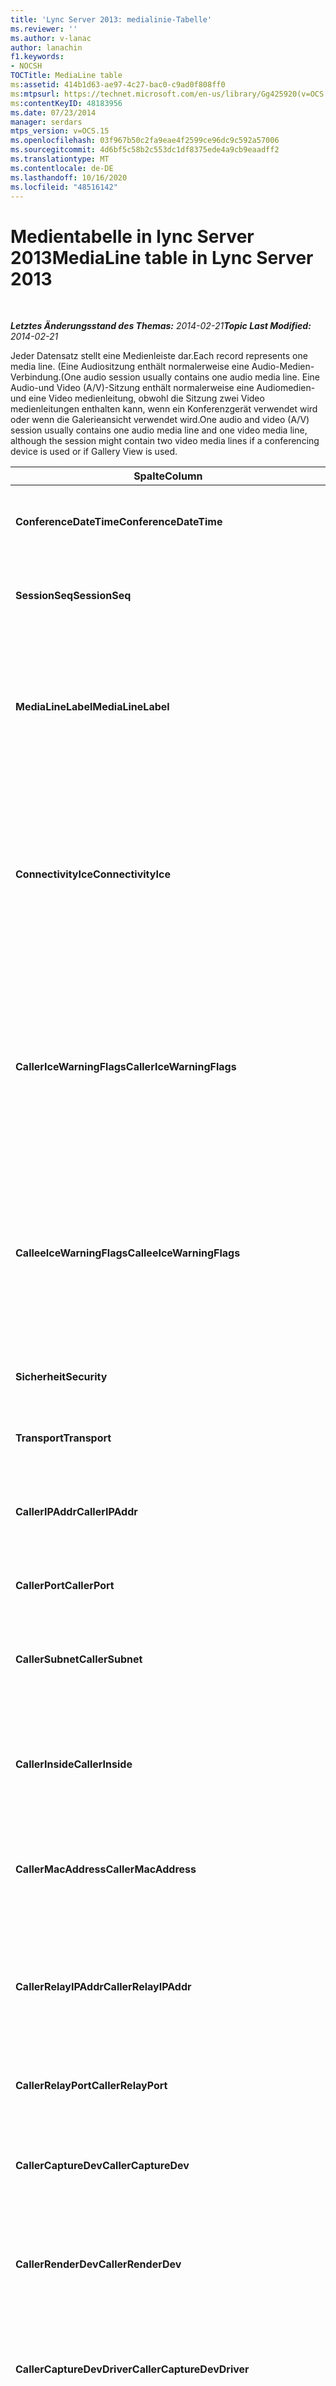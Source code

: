 ```yaml
---
title: 'Lync Server 2013: medialinie-Tabelle'
ms.reviewer: ''
ms.author: v-lanac
author: lanachin
f1.keywords:
- NOCSH
TOCTitle: MediaLine table
ms:assetid: 414b1d63-ae97-4c27-bac0-c9ad0f808ff0
ms:mtpsurl: https://technet.microsoft.com/en-us/library/Gg425920(v=OCS.15)
ms:contentKeyID: 48183956
ms.date: 07/23/2014
manager: serdars
mtps_version: v=OCS.15
ms.openlocfilehash: 03f967b50c2fa9eae4f2599ce96dc9c592a57006
ms.sourcegitcommit: 4d6bf5c58b2c553dc1df8375ede4a9cb9eaadff2
ms.translationtype: MT
ms.contentlocale: de-DE
ms.lasthandoff: 10/16/2020
ms.locfileid: "48516142"
---
```

# <a name="medialine-table-in-lync-server-2013"></a><span data-ttu-id="3099b-102">Medientabelle in lync Server 2013</span><span class="sxs-lookup"><span data-stu-id="3099b-102">MediaLine table in Lync Server 2013</span></span>

<div data-xmlns="http://www.w3.org/1999/xhtml">

<div class="topic" data-xmlns="http://www.w3.org/1999/xhtml" data-msxsl="urn:schemas-microsoft-com:xslt" data-cs="https://msdn.microsoft.com/">

<div data-asp="https://msdn2.microsoft.com/asp">



</div>

<div id="mainSection">

<div id="mainBody">

<span> </span>

<span data-ttu-id="3099b-103">_**Letztes Änderungsstand des Themas:** 2014-02-21_</span><span class="sxs-lookup"><span data-stu-id="3099b-103">_**Topic Last Modified:** 2014-02-21_</span></span>

<span data-ttu-id="3099b-104">Jeder Datensatz stellt eine Medienleiste dar.</span><span class="sxs-lookup"><span data-stu-id="3099b-104">Each record represents one media line.</span></span> <span data-ttu-id="3099b-105">(Eine Audiositzung enthält normalerweise eine Audio-Medien-Verbindung.</span><span class="sxs-lookup"><span data-stu-id="3099b-105">(One audio session usually contains one audio media line.</span></span> <span data-ttu-id="3099b-106">Eine Audio-und Video (A/V)-Sitzung enthält normalerweise eine Audiomedien-und eine Video medienleitung, obwohl die Sitzung zwei Video medienleitungen enthalten kann, wenn ein Konferenzgerät verwendet wird oder wenn die Galerieansicht verwendet wird.</span><span class="sxs-lookup"><span data-stu-id="3099b-106">One audio and video (A/V) session usually contains one audio media line and one video media line, although the session might contain two video media lines if a conferencing device is used or if Gallery View is used.</span></span>


<table>
<colgroup>
<col style="width: 25%" />
<col style="width: 25%" />
<col style="width: 25%" />
<col style="width: 25%" />
</colgroup>
<thead>
<tr class="header">
<th><span data-ttu-id="3099b-107"><strong>Spalte</strong></span><span class="sxs-lookup"><span data-stu-id="3099b-107"><strong>Column</strong></span></span></th>
<th><span data-ttu-id="3099b-108"><strong>Datentyp</strong></span><span class="sxs-lookup"><span data-stu-id="3099b-108"><strong>Data Type</strong></span></span></th>
<th><span data-ttu-id="3099b-109"><strong>Schlüssel/Index</strong></span><span class="sxs-lookup"><span data-stu-id="3099b-109"><strong>Key/Index</strong></span></span></th>
<th><span data-ttu-id="3099b-110"><strong>Details</strong></span><span class="sxs-lookup"><span data-stu-id="3099b-110"><strong>Details</strong></span></span></th>
</tr>
</thead>
<tbody>
<tr class="odd">
<td><p><span data-ttu-id="3099b-111"><strong>ConferenceDateTime</strong></span><span class="sxs-lookup"><span data-stu-id="3099b-111"><strong>ConferenceDateTime</strong></span></span></p></td>
<td><p><span data-ttu-id="3099b-112">Datum/Uhrzeit</span><span class="sxs-lookup"><span data-stu-id="3099b-112">datetime</span></span></p></td>
<td><p><span data-ttu-id="3099b-113">Primary</span><span class="sxs-lookup"><span data-stu-id="3099b-113">Primary</span></span></p></td>
<td><p><span data-ttu-id="3099b-114">Referenziert aus der <a href="lync-server-2013-session-table.md">Session-Tabelle in lync Server 2013</a>.</span><span class="sxs-lookup"><span data-stu-id="3099b-114">Referenced from the <a href="lync-server-2013-session-table.md">Session table in Lync Server 2013</a>.</span></span></p></td>
</tr>
<tr class="even">
<td><p><span data-ttu-id="3099b-115"><strong>SessionSeq</strong></span><span class="sxs-lookup"><span data-stu-id="3099b-115"><strong>SessionSeq</strong></span></span></p></td>
<td><p><span data-ttu-id="3099b-116">int</span><span class="sxs-lookup"><span data-stu-id="3099b-116">int</span></span></p></td>
<td><p><span data-ttu-id="3099b-117">Primary</span><span class="sxs-lookup"><span data-stu-id="3099b-117">Primary</span></span></p></td>
<td><p><span data-ttu-id="3099b-118">Referenziert aus der <a href="lync-server-2013-session-table.md">Session-Tabelle in lync Server 2013</a>.</span><span class="sxs-lookup"><span data-stu-id="3099b-118">Referenced from the <a href="lync-server-2013-session-table.md">Session table in Lync Server 2013</a>.</span></span></p></td>
</tr>
<tr class="odd">
<td><p><span data-ttu-id="3099b-119"><strong>MediaLineLabel</strong></span><span class="sxs-lookup"><span data-stu-id="3099b-119"><strong>MediaLineLabel</strong></span></span></p></td>
<td><p><span data-ttu-id="3099b-120">tinyint</span><span class="sxs-lookup"><span data-stu-id="3099b-120">tinyint</span></span></p></td>
<td><p><span data-ttu-id="3099b-121">Primary</span><span class="sxs-lookup"><span data-stu-id="3099b-121">Primary</span></span></p></td>
<td><p><span data-ttu-id="3099b-122">0 ist Haupt-Audio, 1 ist Hauptvideo, 2 ist Panorama Video, 3 ist Application/Desktop Sharing.</span><span class="sxs-lookup"><span data-stu-id="3099b-122">0 is main audio, 1 is main video, and 2 is panoramic video, 3 is Application/Desktop Sharing.</span></span> <span data-ttu-id="3099b-123">Diese Bezeichnung muss innerhalb einer einzelnen Sitzung eindeutig sein.</span><span class="sxs-lookup"><span data-stu-id="3099b-123">This label must be unique within a single session.</span></span></p></td>
</tr>
<tr class="even">
<td><p><span data-ttu-id="3099b-124"><strong>ConnectivityIce</strong></span><span class="sxs-lookup"><span data-stu-id="3099b-124"><strong>ConnectivityIce</strong></span></span></p></td>
<td><p><span data-ttu-id="3099b-125">tinyint</span><span class="sxs-lookup"><span data-stu-id="3099b-125">tinyint</span></span></p></td>
<td><p> </p></td>
<td><p><span data-ttu-id="3099b-126">Diese Spalte ist vorhanden, wird aber in Microsoft lync Server 2013 nicht verwendet.</span><span class="sxs-lookup"><span data-stu-id="3099b-126">This column is present but not used in Microsoft Lync Server 2013.</span></span> <span data-ttu-id="3099b-127">Informationen zur für eine Medien Verbindung verwendeten Konnektivität werden in den Spalten CallerConnectivityICE und CalleeConnectivityICE erfasst.</span><span class="sxs-lookup"><span data-stu-id="3099b-127">Information about the connectivity used for a media line is captured in the CallerConnectivityICE and CalleeConnectivityICE columns.</span></span></p></td>
</tr>
<tr class="odd">
<td><p><span data-ttu-id="3099b-128"><strong>CallerIceWarningFlags</strong></span><span class="sxs-lookup"><span data-stu-id="3099b-128"><strong>CallerIceWarningFlags</strong></span></span></p></td>
<td><p><span data-ttu-id="3099b-129">int</span><span class="sxs-lookup"><span data-stu-id="3099b-129">int</span></span></p></td>
<td><p> </p></td>
<td><p><span data-ttu-id="3099b-130">Informationen zum unter Bits Flags beschriebenen Ice-Prozess (Interactive Connectivity Establishment).</span><span class="sxs-lookup"><span data-stu-id="3099b-130">Information about Interactive Connectivity Establishment (ICE) process described in bits flags.</span></span> <span data-ttu-id="3099b-131">Ausführliche Informationen finden Sie unter <em>Quality of Experience Monitoring Server Protocol Specification</em>, die zum Download bereit steht.</span><span class="sxs-lookup"><span data-stu-id="3099b-131">For details, refer to the <em>Quality of Experience Monitoring Server Protocol Specification</em>, available for download.</span></span></p></td>
</tr>
<tr class="even">
<td><p><span data-ttu-id="3099b-132"><strong>CalleeIceWarningFlags</strong></span><span class="sxs-lookup"><span data-stu-id="3099b-132"><strong>CalleeIceWarningFlags</strong></span></span></p></td>
<td><p><span data-ttu-id="3099b-133">int</span><span class="sxs-lookup"><span data-stu-id="3099b-133">int</span></span></p></td>
<td><p> </p></td>
<td><p><span data-ttu-id="3099b-134">Identisch mit CallerIceWarningFlags, jedoch auf der Seite "angerufener".</span><span class="sxs-lookup"><span data-stu-id="3099b-134">Same as CallerIceWarningFlags, but on the callee side.</span></span> <span data-ttu-id="3099b-135">Ausführliche Informationen finden Sie unter <em>Quality of Experience Monitoring Server Protocol Specification</em>, die zum Download bereit steht.</span><span class="sxs-lookup"><span data-stu-id="3099b-135">For details, refer to the <em>Quality of Experience Monitoring Server Protocol Specification</em>, available for download.</span></span></p></td>
</tr>
<tr class="odd">
<td><p><span data-ttu-id="3099b-136"><strong>Sicherheit</strong></span><span class="sxs-lookup"><span data-stu-id="3099b-136"><strong>Security</strong></span></span></p></td>
<td><p><span data-ttu-id="3099b-137">tinyint</span><span class="sxs-lookup"><span data-stu-id="3099b-137">tinyint</span></span></p></td>
<td><p> </p></td>
<td><p><span data-ttu-id="3099b-138">Das verwendete Sicherheitsprofil.</span><span class="sxs-lookup"><span data-stu-id="3099b-138">The security profile in use.</span></span> <span data-ttu-id="3099b-139">0 ist KEINES, 1 ist SRTP, 2 ist V1.</span><span class="sxs-lookup"><span data-stu-id="3099b-139">0 is NONE, 1 is SRTP, 2 is V1.</span></span></p></td>
</tr>
<tr class="even">
<td><p><span data-ttu-id="3099b-140"><strong>Transport</strong></span><span class="sxs-lookup"><span data-stu-id="3099b-140"><strong>Transport</strong></span></span></p></td>
<td><p><span data-ttu-id="3099b-141">tinyint</span><span class="sxs-lookup"><span data-stu-id="3099b-141">tinyint</span></span></p></td>
<td><p> </p></td>
<td><p><span data-ttu-id="3099b-142">0 ist UDP, 1 ist TCP.</span><span class="sxs-lookup"><span data-stu-id="3099b-142">0 is UDP, 1 is TCP.</span></span></p></td>
</tr>
<tr class="odd">
<td><p><span data-ttu-id="3099b-143"><strong>CallerIPAddr</strong></span><span class="sxs-lookup"><span data-stu-id="3099b-143"><strong>CallerIPAddr</strong></span></span></p></td>
<td><p><span data-ttu-id="3099b-144">int</span><span class="sxs-lookup"><span data-stu-id="3099b-144">int</span></span></p></td>
<td><p><span data-ttu-id="3099b-145">Fremd</span><span class="sxs-lookup"><span data-stu-id="3099b-145">Foreign</span></span></p></td>
<td><p><span data-ttu-id="3099b-146">Die IP-Adresse des Anrufers.</span><span class="sxs-lookup"><span data-stu-id="3099b-146">IP Address of the caller.</span></span> <span data-ttu-id="3099b-147">Weitere Informationen finden Sie <a href="lync-server-2013-ipaddress-table.md">in der IPAddress-Tabelle in lync Server 2013</a> .</span><span class="sxs-lookup"><span data-stu-id="3099b-147">See the <a href="lync-server-2013-ipaddress-table.md">IPAddress table in Lync Server 2013</a> for more information.</span></span></p></td>
</tr>
<tr class="even">
<td><p><span data-ttu-id="3099b-148"><strong>CallerPort</strong></span><span class="sxs-lookup"><span data-stu-id="3099b-148"><strong>CallerPort</strong></span></span></p></td>
<td><p><span data-ttu-id="3099b-149">int</span><span class="sxs-lookup"><span data-stu-id="3099b-149">int</span></span></p></td>
<td><p> </p></td>
<td><p><span data-ttu-id="3099b-150">Vom Anrufer verwendeter Port.</span><span class="sxs-lookup"><span data-stu-id="3099b-150">Port used by the caller.</span></span></p></td>
</tr>
<tr class="odd">
<td><p><span data-ttu-id="3099b-151"><strong>CallerSubnet</strong></span><span class="sxs-lookup"><span data-stu-id="3099b-151"><strong>CallerSubnet</strong></span></span></p></td>
<td><p><span data-ttu-id="3099b-152">int</span><span class="sxs-lookup"><span data-stu-id="3099b-152">int</span></span></p></td>
<td><p><span data-ttu-id="3099b-153"> Fremd</span><span class="sxs-lookup"><span data-stu-id="3099b-153"> Foreign</span></span></p></td>
<td><p><span data-ttu-id="3099b-154">Das Subnetz des Anrufers.</span><span class="sxs-lookup"><span data-stu-id="3099b-154">The subnet of the caller.</span></span> <span data-ttu-id="3099b-155">Weitere Informationen finden Sie <a href="lync-server-2013-ipaddress-table.md">in der IPAddress-Tabelle in lync Server 2013</a> .</span><span class="sxs-lookup"><span data-stu-id="3099b-155">See the <a href="lync-server-2013-ipaddress-table.md">IPAddress table in Lync Server 2013</a> for more information.</span></span></p></td>
</tr>
<tr class="even">
<td><p><span data-ttu-id="3099b-156"><strong>CallerInside</strong></span><span class="sxs-lookup"><span data-stu-id="3099b-156"><strong>CallerInside</strong></span></span></p></td>
<td><p><span data-ttu-id="3099b-157">Bit</span><span class="sxs-lookup"><span data-stu-id="3099b-157">bit</span></span></p></td>
<td><p> </p></td>
<td><p><span data-ttu-id="3099b-158">1 bedeutet, der Anrufer befindet sich im Unternehmensnetzwerk, 0 bedeutet, der Anrufer befindet sich außerhalb davon.</span><span class="sxs-lookup"><span data-stu-id="3099b-158">1 means caller is inside the enterprise network, 0 means the caller is outside the network.</span></span></p></td>
</tr>
<tr class="odd">
<td><p><span data-ttu-id="3099b-159"><strong>CallerMacAddress</strong></span><span class="sxs-lookup"><span data-stu-id="3099b-159"><strong>CallerMacAddress</strong></span></span></p></td>
<td><p><span data-ttu-id="3099b-160">int</span><span class="sxs-lookup"><span data-stu-id="3099b-160">int</span></span></p></td>
<td><p><span data-ttu-id="3099b-161">Fremd</span><span class="sxs-lookup"><span data-stu-id="3099b-161">Foreign</span></span></p></td>
<td><p><span data-ttu-id="3099b-162">Die Mac-Adresse des Anrufers, die von der <a href="lync-server-2013-macaddress-table.md">macaddress-Tabelle in lync Server 2013</a>referenziert wird.</span><span class="sxs-lookup"><span data-stu-id="3099b-162">Caller’s mac address, referenced from <a href="lync-server-2013-macaddress-table.md">MacAddress table in Lync Server 2013</a>.</span></span></p></td>
</tr>
<tr class="even">
<td><p><span data-ttu-id="3099b-163"><strong>CallerRelayIPAddr</strong></span><span class="sxs-lookup"><span data-stu-id="3099b-163"><strong>CallerRelayIPAddr</strong></span></span></p></td>
<td><p><span data-ttu-id="3099b-164">int</span><span class="sxs-lookup"><span data-stu-id="3099b-164">int</span></span></p></td>
<td><p><span data-ttu-id="3099b-165">Fremd</span><span class="sxs-lookup"><span data-stu-id="3099b-165">Foreign</span></span></p></td>
<td><p><span data-ttu-id="3099b-166">Die IP-Adresse des vom Anrufer verwendeten lync Server A/V-Edgedienst.</span><span class="sxs-lookup"><span data-stu-id="3099b-166">IP Address of the Lync Server A/V Edge service used by the caller.</span></span> <span data-ttu-id="3099b-167">Weitere Informationen finden Sie <a href="lync-server-2013-ipaddress-table.md">in der IPAddress-Tabelle in lync Server 2013</a> .</span><span class="sxs-lookup"><span data-stu-id="3099b-167">See the <a href="lync-server-2013-ipaddress-table.md">IPAddress table in Lync Server 2013</a> for more information.</span></span></p></td>
</tr>
<tr class="odd">
<td><p><span data-ttu-id="3099b-168"><strong>CallerRelayPort</strong></span><span class="sxs-lookup"><span data-stu-id="3099b-168"><strong>CallerRelayPort</strong></span></span></p></td>
<td><p><span data-ttu-id="3099b-169">int</span><span class="sxs-lookup"><span data-stu-id="3099b-169">int</span></span></p></td>
<td><p> </p></td>
<td><p><span data-ttu-id="3099b-170">Port, der vom Aufrufer auf dem A/V-Edgedienst verwendet wird.</span><span class="sxs-lookup"><span data-stu-id="3099b-170">Port used on the A/V Edge service by the caller.</span></span></p></td>
</tr>
<tr class="even">
<td><p><span data-ttu-id="3099b-171"><strong>CallerCaptureDev</strong></span><span class="sxs-lookup"><span data-stu-id="3099b-171"><strong>CallerCaptureDev</strong></span></span></p></td>
<td><p><span data-ttu-id="3099b-172">int</span><span class="sxs-lookup"><span data-stu-id="3099b-172">int</span></span></p></td>
<td><p><span data-ttu-id="3099b-173">Fremd</span><span class="sxs-lookup"><span data-stu-id="3099b-173">Foreign</span></span></p></td>
<td><p><span data-ttu-id="3099b-174">Vom Anrufer verwendete Aufnahmegerät.</span><span class="sxs-lookup"><span data-stu-id="3099b-174">Capture device used by the caller.</span></span> <span data-ttu-id="3099b-175">Wird aus der <a href="lync-server-2013-device-table.md">Gerätetabelle in lync Server 2013</a>referenziert.</span><span class="sxs-lookup"><span data-stu-id="3099b-175">Referenced from the <a href="lync-server-2013-device-table.md">Device table in Lync Server 2013</a>.</span></span></p></td>
</tr>
<tr class="odd">
<td><p><span data-ttu-id="3099b-176"><strong>CallerRenderDev</strong></span><span class="sxs-lookup"><span data-stu-id="3099b-176"><strong>CallerRenderDev</strong></span></span></p></td>
<td><p><span data-ttu-id="3099b-177">int</span><span class="sxs-lookup"><span data-stu-id="3099b-177">int</span></span></p></td>
<td><p><span data-ttu-id="3099b-178">Fremd</span><span class="sxs-lookup"><span data-stu-id="3099b-178">Foreign</span></span></p></td>
<td><p><span data-ttu-id="3099b-179">Vom Aufrufer verwendetes Render-Gerät.</span><span class="sxs-lookup"><span data-stu-id="3099b-179">Render device used by caller.</span></span> <span data-ttu-id="3099b-180">Wird aus der <a href="lync-server-2013-device-table.md">Gerätetabelle in lync Server 2013</a>referenziert.</span><span class="sxs-lookup"><span data-stu-id="3099b-180">Referenced from the <a href="lync-server-2013-device-table.md">Device table in Lync Server 2013</a>.</span></span></p></td>
</tr>
<tr class="even">
<td><p><span data-ttu-id="3099b-181"><strong>CallerCaptureDevDriver</strong></span><span class="sxs-lookup"><span data-stu-id="3099b-181"><strong>CallerCaptureDevDriver</strong></span></span></p></td>
<td><p><span data-ttu-id="3099b-182">int</span><span class="sxs-lookup"><span data-stu-id="3099b-182">int</span></span></p></td>
<td><p><span data-ttu-id="3099b-183">Fremd</span><span class="sxs-lookup"><span data-stu-id="3099b-183">Foreign</span></span></p></td>
<td><p><span data-ttu-id="3099b-184">Treiber für das Aufnahmegerät des Anrufers, auf das von der <a href="lync-server-2013-devicedriver-table.md">ACPITreiber-Tabelle in lync Server 2013</a>verwiesen wird.</span><span class="sxs-lookup"><span data-stu-id="3099b-184">Driver for the caller’s capture device, referenced from the <a href="lync-server-2013-devicedriver-table.md">DeviceDriver table in Lync Server 2013</a>.</span></span></p></td>
</tr>
<tr class="odd">
<td><p><span data-ttu-id="3099b-185"><strong>CallerRenderDevDriver</strong></span><span class="sxs-lookup"><span data-stu-id="3099b-185"><strong>CallerRenderDevDriver</strong></span></span></p></td>
<td><p><span data-ttu-id="3099b-186">int</span><span class="sxs-lookup"><span data-stu-id="3099b-186">int</span></span></p></td>
<td><p><span data-ttu-id="3099b-187">Fremd</span><span class="sxs-lookup"><span data-stu-id="3099b-187">Foreign</span></span></p></td>
<td><p><span data-ttu-id="3099b-188">Treiber für das Render-Gerät des Anrufers, auf das von der <a href="lync-server-2013-devicedriver-table.md">ACPITreiber-Tabelle in lync Server 2013</a>verwiesen wird.</span><span class="sxs-lookup"><span data-stu-id="3099b-188">Driver for the caller’s render device, referenced from the <a href="lync-server-2013-devicedriver-table.md">DeviceDriver table in Lync Server 2013</a>.</span></span></p></td>
</tr>
<tr class="even">
<td><p><span data-ttu-id="3099b-189"><strong>CallerNetworkConnectionType</strong></span><span class="sxs-lookup"><span data-stu-id="3099b-189"><strong>CallerNetworkConnectionType</strong></span></span></p></td>
<td><p><span data-ttu-id="3099b-190">tinyint</span><span class="sxs-lookup"><span data-stu-id="3099b-190">tinyint</span></span></p></td>
<td><p><span data-ttu-id="3099b-191">Fremd</span><span class="sxs-lookup"><span data-stu-id="3099b-191">Foreign</span></span></p></td>
<td><p><span data-ttu-id="3099b-192">Gibt an, wie der Anrufer mit dem Netzwerk verbunden ist.</span><span class="sxs-lookup"><span data-stu-id="3099b-192">Indicates how the caller connected to the network.</span></span> <span data-ttu-id="3099b-193">Werte werden <a href="lync-server-2013-networkconnectiondetail-table.md">in der NetworkConnectionDetail-Tabelle in lync Server 2013</a>abgerufen.</span><span class="sxs-lookup"><span data-stu-id="3099b-193">Values are obtained from the <a href="lync-server-2013-networkconnectiondetail-table.md">NetworkConnectionDetail table in Lync Server 2013</a>.</span></span> <span data-ttu-id="3099b-194">Typische Werte sind 0 für eine kabelgebundene Verbindung "1 für eine WLAN-Verbindung; und 3 für eine Ethernet-Verbindung.</span><span class="sxs-lookup"><span data-stu-id="3099b-194">Typical values are 0 for a wired connection’ 1 for a WiFi connection; and 3 for an Ethernet connection.</span></span></p></td>
</tr>
<tr class="odd">
<td><p><span data-ttu-id="3099b-195"><strong>CallerBssid</strong></span><span class="sxs-lookup"><span data-stu-id="3099b-195"><strong>CallerBssid</strong></span></span></p></td>
<td><p><span data-ttu-id="3099b-196">int</span><span class="sxs-lookup"><span data-stu-id="3099b-196">int</span></span></p></td>
<td><p><span data-ttu-id="3099b-197">Fremd</span><span class="sxs-lookup"><span data-stu-id="3099b-197">Foreign</span></span></p></td>
<td><p><span data-ttu-id="3099b-198">BSSID des Anrufers, wenn Wireless verwendet wird.</span><span class="sxs-lookup"><span data-stu-id="3099b-198">Caller’s BSSID if wireless is used.</span></span> <span data-ttu-id="3099b-199">Referenziert aus der <a href="lync-server-2013-macaddress-table.md">macaddress-Tabelle in lync Server 2013</a>.</span><span class="sxs-lookup"><span data-stu-id="3099b-199">Referenced from <a href="lync-server-2013-macaddress-table.md">MacAddress table in Lync Server 2013</a>.</span></span></p></td>
</tr>
<tr class="even">
<td><p><span data-ttu-id="3099b-200"><strong>CallerVPN</strong></span><span class="sxs-lookup"><span data-stu-id="3099b-200"><strong>CallerVPN</strong></span></span></p></td>
<td><p><span data-ttu-id="3099b-201">Bit</span><span class="sxs-lookup"><span data-stu-id="3099b-201">bit</span></span></p></td>
<td></td>
<td><p><span data-ttu-id="3099b-202">Link des Anrufers.</span><span class="sxs-lookup"><span data-stu-id="3099b-202">The caller's link.</span></span> <span data-ttu-id="3099b-203">1 ist VPN, 0 ist Nicht-VPN.</span><span class="sxs-lookup"><span data-stu-id="3099b-203">1 is virtual private network (VPN), 0 is non-VPN.</span></span></p></td>
</tr>
<tr class="odd">
<td><p><span data-ttu-id="3099b-204"><strong>CallerLinkSpeed</strong></span><span class="sxs-lookup"><span data-stu-id="3099b-204"><strong>CallerLinkSpeed</strong></span></span></p></td>
<td><p><span data-ttu-id="3099b-205">Decimal (18, 0)</span><span class="sxs-lookup"><span data-stu-id="3099b-205">decimal(18,0)</span></span></p></td>
<td></td>
<td><p><span data-ttu-id="3099b-206">Die Netzwerkverbindungsgeschwindigkeit in BPS für den Endpunkt des Anrufers.</span><span class="sxs-lookup"><span data-stu-id="3099b-206">The network link speed, in bps, for the caller's endpoint.</span></span></p></td>
</tr>
<tr class="even">
<td><p><span data-ttu-id="3099b-207"><strong>CalleeIPAddr</strong></span><span class="sxs-lookup"><span data-stu-id="3099b-207"><strong>CalleeIPAddr</strong></span></span></p></td>
<td><p><span data-ttu-id="3099b-208">int</span><span class="sxs-lookup"><span data-stu-id="3099b-208">int</span></span></p></td>
<td><p><span data-ttu-id="3099b-209">Fremd</span><span class="sxs-lookup"><span data-stu-id="3099b-209">Foreign</span></span></p></td>
<td><p><span data-ttu-id="3099b-210">IP-Adresse des anrufempfängers.</span><span class="sxs-lookup"><span data-stu-id="3099b-210">IP Address of the call receiver.</span></span> <span data-ttu-id="3099b-211">Weitere Informationen finden Sie <a href="lync-server-2013-ipaddress-table.md">in der IPAddress-Tabelle in lync Server 2013</a> .</span><span class="sxs-lookup"><span data-stu-id="3099b-211">See the <a href="lync-server-2013-ipaddress-table.md">IPAddress table in Lync Server 2013</a> for more information.</span></span></p></td>
</tr>
<tr class="odd">
<td><p><span data-ttu-id="3099b-212"><strong>CalleePort</strong></span><span class="sxs-lookup"><span data-stu-id="3099b-212"><strong>CalleePort</strong></span></span></p></td>
<td><p><span data-ttu-id="3099b-213">Bit</span><span class="sxs-lookup"><span data-stu-id="3099b-213">bit</span></span></p></td>
<td></td>
<td><p><span data-ttu-id="3099b-214">Vom Anrufempfänger verwendeter Port.</span><span class="sxs-lookup"><span data-stu-id="3099b-214">Port used by the call receiver.</span></span></p></td>
</tr>
<tr class="even">
<td><p><span data-ttu-id="3099b-215"><strong>CalleeSubnet</strong></span><span class="sxs-lookup"><span data-stu-id="3099b-215"><strong>CalleeSubnet</strong></span></span></p></td>
<td><p><span data-ttu-id="3099b-216">int</span><span class="sxs-lookup"><span data-stu-id="3099b-216">int</span></span></p></td>
<td><p><span data-ttu-id="3099b-217">Fremd</span><span class="sxs-lookup"><span data-stu-id="3099b-217">Foreign</span></span></p></td>
<td><p><span data-ttu-id="3099b-218">Subnetz des angerufenen.</span><span class="sxs-lookup"><span data-stu-id="3099b-218">Subnet of callee.</span></span> <span data-ttu-id="3099b-219">Weitere Informationen finden Sie <a href="lync-server-2013-ipaddress-table.md">in der IPAddress-Tabelle in lync Server 2013</a> .</span><span class="sxs-lookup"><span data-stu-id="3099b-219">See the <a href="lync-server-2013-ipaddress-table.md">IPAddress table in Lync Server 2013</a> for more information.</span></span></p></td>
</tr>
<tr class="odd">
<td><p><span data-ttu-id="3099b-220"><strong>CalleeInside</strong></span><span class="sxs-lookup"><span data-stu-id="3099b-220"><strong>CalleeInside</strong></span></span></p></td>
<td><p><span data-ttu-id="3099b-221">Bit</span><span class="sxs-lookup"><span data-stu-id="3099b-221">bit</span></span></p></td>
<td><p> </p></td>
<td><p><span data-ttu-id="3099b-222">1 bedeutet, dass sich der Anrufempfänger innerhalb des Unternehmensnetzwerks befindet, 0 bedeutet, dass sich der Anrufempfänger außerhalb des Netzwerks befindet.</span><span class="sxs-lookup"><span data-stu-id="3099b-222">1 means call receiver is inside the enterprise network, 0 means the call receiver is outside the network.</span></span></p></td>
</tr>
<tr class="even">
<td><p><span data-ttu-id="3099b-223"><strong>CalleeMacAddress</strong></span><span class="sxs-lookup"><span data-stu-id="3099b-223"><strong>CalleeMacAddress</strong></span></span></p></td>
<td><p><span data-ttu-id="3099b-224">int</span><span class="sxs-lookup"><span data-stu-id="3099b-224">int</span></span></p></td>
<td><p><span data-ttu-id="3099b-225">Fremd</span><span class="sxs-lookup"><span data-stu-id="3099b-225">Foreign</span></span></p></td>
<td><p><span data-ttu-id="3099b-226">Mac-Adresse des angerufenen.</span><span class="sxs-lookup"><span data-stu-id="3099b-226">Callee Mac address.</span></span> <span data-ttu-id="3099b-227">Referenziert aus der <a href="lync-server-2013-macaddress-table.md">macaddress-Tabelle in lync Server 2013</a>.</span><span class="sxs-lookup"><span data-stu-id="3099b-227">Referenced from the <a href="lync-server-2013-macaddress-table.md">MacAddress table in Lync Server 2013</a>.</span></span></p></td>
</tr>
<tr class="odd">
<td><p><span data-ttu-id="3099b-228"><strong>CalleeRelayIPAddr</strong></span><span class="sxs-lookup"><span data-stu-id="3099b-228"><strong>CalleeRelayIPAddr</strong></span></span></p></td>
<td><p><span data-ttu-id="3099b-229">int</span><span class="sxs-lookup"><span data-stu-id="3099b-229">int</span></span></p></td>
<td><p><span data-ttu-id="3099b-230">Fremd</span><span class="sxs-lookup"><span data-stu-id="3099b-230">Foreign</span></span></p></td>
<td><p><span data-ttu-id="3099b-231">Die IP-Adresse des vom Anrufempfänger verwendeten A/V-Edgedienst.</span><span class="sxs-lookup"><span data-stu-id="3099b-231">IP Address of the A/V Edge service used by the call receiver.</span></span> <span data-ttu-id="3099b-232">Weitere Informationen finden Sie <a href="lync-server-2013-ipaddress-table.md">in der IPAddress-Tabelle in lync Server 2013</a> .</span><span class="sxs-lookup"><span data-stu-id="3099b-232">See the <a href="lync-server-2013-ipaddress-table.md">IPAddress table in Lync Server 2013</a> for more information.</span></span></p></td>
</tr>
<tr class="even">
<td><p><span data-ttu-id="3099b-233"><strong>CalleeRelayPort</strong></span><span class="sxs-lookup"><span data-stu-id="3099b-233"><strong>CalleeRelayPort</strong></span></span></p></td>
<td><p><span data-ttu-id="3099b-234">int</span><span class="sxs-lookup"><span data-stu-id="3099b-234">int</span></span></p></td>
<td><p> </p></td>
<td><p><span data-ttu-id="3099b-235">Port, der vom Anrufempfänger im A/V-Edgedienst verwendet wird.</span><span class="sxs-lookup"><span data-stu-id="3099b-235">Port used on the A/V Edge Service by the call receiver.</span></span></p></td>
</tr>
<tr class="odd">
<td><p><span data-ttu-id="3099b-236"><strong>CalleeCaptureDev</strong></span><span class="sxs-lookup"><span data-stu-id="3099b-236"><strong>CalleeCaptureDev</strong></span></span></p></td>
<td><p><span data-ttu-id="3099b-237">int</span><span class="sxs-lookup"><span data-stu-id="3099b-237">int</span></span></p></td>
<td><p><span data-ttu-id="3099b-238">fremd</span><span class="sxs-lookup"><span data-stu-id="3099b-238">foreign</span></span></p></td>
<td><p><span data-ttu-id="3099b-239">Vom Anrufempfänger verwendetes Aufnahmegerät.</span><span class="sxs-lookup"><span data-stu-id="3099b-239">Capture device used by the call receiver.</span></span> <span data-ttu-id="3099b-240">Wird aus der <a href="lync-server-2013-device-table.md">Gerätetabelle in lync Server 2013</a>referenziert.</span><span class="sxs-lookup"><span data-stu-id="3099b-240">Referenced from the <a href="lync-server-2013-device-table.md">Device table in Lync Server 2013</a>.</span></span></p></td>
</tr>
<tr class="even">
<td><p><span data-ttu-id="3099b-241"><strong>CalleeRenderDev</strong></span><span class="sxs-lookup"><span data-stu-id="3099b-241"><strong>CalleeRenderDev</strong></span></span></p></td>
<td><p><span data-ttu-id="3099b-242">int</span><span class="sxs-lookup"><span data-stu-id="3099b-242">int</span></span></p></td>
<td><p><span data-ttu-id="3099b-243">Fremd</span><span class="sxs-lookup"><span data-stu-id="3099b-243">Foreign</span></span></p></td>
<td><p><span data-ttu-id="3099b-244">Vom Anrufempfänger verwendetes Render-Gerät.</span><span class="sxs-lookup"><span data-stu-id="3099b-244">Render device used by the call receiver.</span></span> <span data-ttu-id="3099b-245">Wird aus der <a href="lync-server-2013-device-table.md">Gerätetabelle in lync Server 2013</a>referenziert.</span><span class="sxs-lookup"><span data-stu-id="3099b-245">Referenced from the <a href="lync-server-2013-device-table.md">Device table in Lync Server 2013</a>.</span></span></p></td>
</tr>
<tr class="odd">
<td><p><span data-ttu-id="3099b-246"><strong>CalleeCaptureDevDriver</strong></span><span class="sxs-lookup"><span data-stu-id="3099b-246"><strong>CalleeCaptureDevDriver</strong></span></span></p></td>
<td><p><span data-ttu-id="3099b-247">int</span><span class="sxs-lookup"><span data-stu-id="3099b-247">int</span></span></p></td>
<td><p><span data-ttu-id="3099b-248">Fremd</span><span class="sxs-lookup"><span data-stu-id="3099b-248">Foreign</span></span></p></td>
<td><p><span data-ttu-id="3099b-249">Treiber für das Aufnahmegerät des anrufempfängers.</span><span class="sxs-lookup"><span data-stu-id="3099b-249">Driver for the call receiver’s capture device.</span></span> <span data-ttu-id="3099b-250">Referenziert aus der <a href="lync-server-2013-devicedriver-table.md">ACPITreiber-Tabelle in lync Server 2013</a>.</span><span class="sxs-lookup"><span data-stu-id="3099b-250">Referenced from <a href="lync-server-2013-devicedriver-table.md">DeviceDriver table in Lync Server 2013</a>.</span></span></p></td>
</tr>
<tr class="even">
<td><p><span data-ttu-id="3099b-251"><strong>CalleeRenderDevDriver</strong></span><span class="sxs-lookup"><span data-stu-id="3099b-251"><strong>CalleeRenderDevDriver</strong></span></span></p></td>
<td><p><span data-ttu-id="3099b-252">varchar (256)</span><span class="sxs-lookup"><span data-stu-id="3099b-252">varchar(256)</span></span></p></td>
<td><p><span data-ttu-id="3099b-253">Fremd</span><span class="sxs-lookup"><span data-stu-id="3099b-253">Foreign</span></span></p></td>
<td><p><span data-ttu-id="3099b-254">Treiber für das Render-Gerät des anrufempfängers.</span><span class="sxs-lookup"><span data-stu-id="3099b-254">Driver for the call receiver’s render device.</span></span> <span data-ttu-id="3099b-255">Referenziert aus der <a href="lync-server-2013-devicedriver-table.md">ACPITreiber-Tabelle in lync Server 2013</a>.</span><span class="sxs-lookup"><span data-stu-id="3099b-255">Referenced from <a href="lync-server-2013-devicedriver-table.md">DeviceDriver table in Lync Server 2013</a>.</span></span></p></td>
</tr>
<tr class="odd">
<td><p><span data-ttu-id="3099b-256"><strong>CalleeNetworkConnectionType</strong></span><span class="sxs-lookup"><span data-stu-id="3099b-256"><strong>CalleeNetworkConnectionType</strong></span></span></p></td>
<td><p><span data-ttu-id="3099b-257">tinyint</span><span class="sxs-lookup"><span data-stu-id="3099b-257">tinyint</span></span></p></td>
<td><p><span data-ttu-id="3099b-258">Fremd</span><span class="sxs-lookup"><span data-stu-id="3099b-258">Foreign</span></span></p></td>
<td><p><span data-ttu-id="3099b-259">Gibt an, wie der angerufene mit dem Netzwerk verbunden ist.</span><span class="sxs-lookup"><span data-stu-id="3099b-259">Indicates how the callee connected to the network.</span></span> <span data-ttu-id="3099b-260">Werte werden <a href="lync-server-2013-networkconnectiondetail-table.md">in der NetworkConnectionDetail-Tabelle in lync Server 2013</a>abgerufen.</span><span class="sxs-lookup"><span data-stu-id="3099b-260">Values are obtained from the <a href="lync-server-2013-networkconnectiondetail-table.md">NetworkConnectionDetail table in Lync Server 2013</a>.</span></span> <span data-ttu-id="3099b-261">Typische Werte sind 0 für eine kabelgebundene Verbindung "1 für eine WLAN-Verbindung; und 3 für eine Ethernet-Verbindung.</span><span class="sxs-lookup"><span data-stu-id="3099b-261">Typical values are 0 for a wired connection’ 1 for a WiFi connection; and 3 for an Ethernet connection.</span></span></p></td>
</tr>
<tr class="even">
<td><p><span data-ttu-id="3099b-262"><strong>CalleeBssid</strong></span><span class="sxs-lookup"><span data-stu-id="3099b-262"><strong>CalleeBssid</strong></span></span></p></td>
<td><p><span data-ttu-id="3099b-263">int</span><span class="sxs-lookup"><span data-stu-id="3099b-263">int</span></span></p></td>
<td><p><span data-ttu-id="3099b-264">Fremd</span><span class="sxs-lookup"><span data-stu-id="3099b-264">Foreign</span></span></p></td>
<td><p><span data-ttu-id="3099b-265">BSSID des angerufenen, wenn Wireless verwendet wird.</span><span class="sxs-lookup"><span data-stu-id="3099b-265">Callee’s BSSID if wireless is used.</span></span> <span data-ttu-id="3099b-266">Referenziert aus der <a href="lync-server-2013-macaddress-table.md">macaddress-Tabelle in lync Server 2013</a>.</span><span class="sxs-lookup"><span data-stu-id="3099b-266">Referenced from <a href="lync-server-2013-macaddress-table.md">MacAddress table in Lync Server 2013</a>.</span></span></p></td>
</tr>
<tr class="odd">
<td><p><span data-ttu-id="3099b-267"><strong>CalleeVPN</strong></span><span class="sxs-lookup"><span data-stu-id="3099b-267"><strong>CalleeVPN</strong></span></span></p></td>
<td><p><span data-ttu-id="3099b-268">Bit</span><span class="sxs-lookup"><span data-stu-id="3099b-268">bit</span></span></p></td>
<td><p> </p></td>
<td><p><span data-ttu-id="3099b-269">Link des anrufempfängers; 1 ist virtuelles privates Netzwerk (VPN), 0 ist kein VPN.</span><span class="sxs-lookup"><span data-stu-id="3099b-269">The call receiver’s link; 1 is virtual private network (VPN), 0 is non-VPN.</span></span></p></td>
</tr>
<tr class="even">
<td><p><span data-ttu-id="3099b-270"><strong>CalleeLinkSpeed</strong></span><span class="sxs-lookup"><span data-stu-id="3099b-270"><strong>CalleeLinkSpeed</strong></span></span></p></td>
<td><p><span data-ttu-id="3099b-271">Decimal (18, 0)</span><span class="sxs-lookup"><span data-stu-id="3099b-271">decimal(18,0)</span></span></p></td>
<td><p> </p></td>
<td><p><span data-ttu-id="3099b-272">Die Netzwerkverbindungsgeschwindigkeit in BPS für den Endpunkt des anrufempfängers.</span><span class="sxs-lookup"><span data-stu-id="3099b-272">The network link speed, in bps, for the call receiver’s endpoint.</span></span></p></td>
</tr>
<tr class="odd">
<td><p><span data-ttu-id="3099b-273"><strong>ConversationalMOS</strong></span><span class="sxs-lookup"><span data-stu-id="3099b-273"><strong>ConversationalMOS</strong></span></span></p></td>
<td><p><span data-ttu-id="3099b-274">Decimal (3, 2)</span><span class="sxs-lookup"><span data-stu-id="3099b-274">decimal(3,2)</span></span></p></td>
<td><p> </p></td>
<td><p><span data-ttu-id="3099b-275">Schmalband-Gesprächs-MOS der Audiositzungen (basierend auf beiden Audiostreams).</span><span class="sxs-lookup"><span data-stu-id="3099b-275">Narrowband Conversational MOS of the audio sessions (based on both audio streams).</span></span></p></td>
</tr>
<tr class="even">
<td><p><span data-ttu-id="3099b-276"><strong>AppliedBandwidthLimit</strong></span><span class="sxs-lookup"><span data-stu-id="3099b-276"><strong>AppliedBandwidthLimit</strong></span></span></p></td>
<td><p><span data-ttu-id="3099b-277">int</span><span class="sxs-lookup"><span data-stu-id="3099b-277">int</span></span></p></td>
<td></td>
<td><p><span data-ttu-id="3099b-278">Hierbei handelt es sich um die tatsächliche Bandbreite, die für den angegebenen Sende seitigen Stream mit verschiedenen Richtlinieneinstellungen (Turn, API, SDP, Policy Server usw.) angewendet wird.</span><span class="sxs-lookup"><span data-stu-id="3099b-278">This is the actual bandwidth applied to the given send side stream given various policy settings (TURN, API, SDP, Policy Server, and so on).</span></span> <span data-ttu-id="3099b-279">Dies ist nicht mit der effektiven Bandbreite zu verwechseln, da aufgrund der Bandbreitenschätzung eine geringere effektive Bandbreite vorhanden sein kann.</span><span class="sxs-lookup"><span data-stu-id="3099b-279">This is not to be confused with the effective bandwidth because there can be a lower effective bandwidth based on the bandwidth estimate.</span></span> <span data-ttu-id="3099b-280">Hierbei handelt es sich im Wesentlichen um die maximale Bandbreite, die der sendedatenstrom durch die Schätzung der Bandbreite für die Begrenzung von Beschränkungen ergreifen kann.</span><span class="sxs-lookup"><span data-stu-id="3099b-280">This is basically the maximum bandwidth the send stream can take barring limits imposed by the bandwidth estimate.</span></span></p></td>
</tr>
<tr class="odd">
<td><p><span data-ttu-id="3099b-281"><strong>AppliedBandwidthSourceKey</strong></span><span class="sxs-lookup"><span data-stu-id="3099b-281"><strong>AppliedBandwidthSourceKey</strong></span></span></p></td>
<td><p><span data-ttu-id="3099b-282">smallint</span><span class="sxs-lookup"><span data-stu-id="3099b-282">smallint</span></span></p></td>
<td></td>
<td><p><span data-ttu-id="3099b-283">Dies ist die Quelle der Bandbreiten Obergrenze, die auferlegt wird.</span><span class="sxs-lookup"><span data-stu-id="3099b-283">This is the source of the bandwidth cap being imposed.</span></span> <span data-ttu-id="3099b-284">In diesem Artikel wird beschrieben, woher die Bandbreitengrenze stammt ("Richtlinienserver", "Turn Server", "Modalität" usw.).</span><span class="sxs-lookup"><span data-stu-id="3099b-284">It describes where the bandwidth limit is coming from (“Policy Server”, “TURN Server”, “Modality”, and so on).</span></span> <span data-ttu-id="3099b-285">Referenziert aus der <a href="lync-server-2013-appliedbandwidthsource-table.md">AppliedBandwidthSource-Tabelle in lync Server 2013</a>.</span><span class="sxs-lookup"><span data-stu-id="3099b-285">Referenced from the <a href="lync-server-2013-appliedbandwidthsource-table.md">AppliedBandwidthSource table in Lync Server 2013</a>.</span></span></p></td>
</tr>
<tr class="even">
<td><p><span data-ttu-id="3099b-286"><strong>Caller</strong></span><span class="sxs-lookup"><span data-stu-id="3099b-286"><strong>Caller</strong></span></span></p></td>
<td><p><span data-ttu-id="3099b-287">Bit</span><span class="sxs-lookup"><span data-stu-id="3099b-287">bit</span></span></p></td>
<td><p> </p></td>
<td><p><span data-ttu-id="3099b-288">Gibt an, ob Metriken vom Anrufer empfangen wurden; 1 ist ja, ein NULL-Wert ist Nein.</span><span class="sxs-lookup"><span data-stu-id="3099b-288">Indicates whether metrics from the caller were received; 1 is yes, a null value is no.</span></span></p></td>
</tr>
<tr class="odd">
<td><p><span data-ttu-id="3099b-289"><strong>Aufgerufene</strong></span><span class="sxs-lookup"><span data-stu-id="3099b-289"><strong>Callee</strong></span></span></p></td>
<td><p><span data-ttu-id="3099b-290">Bit</span><span class="sxs-lookup"><span data-stu-id="3099b-290">bit</span></span></p></td>
<td><p> </p></td>
<td><p><span data-ttu-id="3099b-291">Gibt an, ob Metriken vom Anrufempfänger empfangen wurden; 1 ist ja, ein NULL-Wert ist Nein.</span><span class="sxs-lookup"><span data-stu-id="3099b-291">Indicates whether metrics from the call receiver were received; 1 is yes, a null value is no.</span></span></p></td>
</tr>
<tr class="even">
<td><p><span data-ttu-id="3099b-292"><strong>MidCallReport</strong></span><span class="sxs-lookup"><span data-stu-id="3099b-292"><strong>MidCallReport</strong></span></span></p></td>
<td><p><span data-ttu-id="3099b-293">Bit</span><span class="sxs-lookup"><span data-stu-id="3099b-293">bit</span></span></p></td>
<td></td>
<td><p><span data-ttu-id="3099b-294">Gibt an, ob der Bericht für einen Teil der Sitzung oder für die gesamte Sitzung gilt.</span><span class="sxs-lookup"><span data-stu-id="3099b-294">Indicates whether the report is for a portion of the session or for the complete session.</span></span></p>
<p><span data-ttu-id="3099b-295">Diese Spalte wurde in Microsoft lync Server 2013 eingeführt.</span><span class="sxs-lookup"><span data-stu-id="3099b-295">This column was introduced in Microsoft Lync Server 2013.</span></span></p></td>
</tr>
<tr class="odd">
<td><p><span data-ttu-id="3099b-296"><strong>ClassifiedPoorCall</strong></span><span class="sxs-lookup"><span data-stu-id="3099b-296"><strong>ClassifiedPoorCall</strong></span></span></p></td>
<td><p><span data-ttu-id="3099b-297">Bit</span><span class="sxs-lookup"><span data-stu-id="3099b-297">bit</span></span></p></td>
<td></td>
<td><p><span data-ttu-id="3099b-298">Gibt an, ob ein Anruf als schlechter Anruf klassifiziert wurde (Wert 1) oder als guter Aufruf (0).</span><span class="sxs-lookup"><span data-stu-id="3099b-298">Indicates whether a call was classified as a poor call (value of 1) or as a good call (0).</span></span></p>
<p><span data-ttu-id="3099b-299">Diese Spalte wurde in Microsoft lync Server 2013 eingeführt.</span><span class="sxs-lookup"><span data-stu-id="3099b-299">This column was introduced in Microsoft Lync Server 2013.</span></span></p></td>
</tr>
<tr class="even">
<td><p><span data-ttu-id="3099b-300"><strong>CallerConnectivityICE</strong></span><span class="sxs-lookup"><span data-stu-id="3099b-300"><strong>CallerConnectivityICE</strong></span></span></p></td>
<td><p><span data-ttu-id="3099b-301">tinyInt</span><span class="sxs-lookup"><span data-stu-id="3099b-301">tinyInt</span></span></p></td>
<td></td>
<td><p><span data-ttu-id="3099b-302">Gibt an, ob sich der Anrufer mithilfe des ICE (Internet Connectivity Establishment)-Protokolls mit dem Netzwerk verbunden hat.</span><span class="sxs-lookup"><span data-stu-id="3099b-302">Indicates whether the caller connected to the network using the ICE protocol (Internet Connectivity Establishment).</span></span></p>
<p><span data-ttu-id="3099b-303">Diese Spalte wurde in Microsoft lync Server 2013 eingeführt.</span><span class="sxs-lookup"><span data-stu-id="3099b-303">This column was introduced in Microsoft Lync Server 2013.</span></span></p></td>
</tr>
<tr class="odd">
<td><p><span data-ttu-id="3099b-304"><strong>CalleeConnectivityICE</strong></span><span class="sxs-lookup"><span data-stu-id="3099b-304"><strong>CalleeConnectivityICE</strong></span></span></p></td>
<td><p><span data-ttu-id="3099b-305">tinyint</span><span class="sxs-lookup"><span data-stu-id="3099b-305">tinyint</span></span></p></td>
<td></td>
<td><p><span data-ttu-id="3099b-306">Gibt an, ob sich der Anrufer mithilfe des ICE (Internet Connectivity Establishment)-Protokolls mit dem Netzwerk verbunden hat.</span><span class="sxs-lookup"><span data-stu-id="3099b-306">Indicates whether the caller connected to the network using the ICE protocol (Internet Connectivity Establishment).</span></span></p>
<p><span data-ttu-id="3099b-307">Diese Spalte wurde in Microsoft lync Server 2013 eingeführt.</span><span class="sxs-lookup"><span data-stu-id="3099b-307">This column was introduced in Microsoft Lync Server 2013.</span></span></p></td>
</tr>
<tr class="even">
<td><p><span data-ttu-id="3099b-308"><strong>CallerReflexiveLocalIPAddr</strong></span><span class="sxs-lookup"><span data-stu-id="3099b-308"><strong>CallerReflexiveLocalIPAddr</strong></span></span></p></td>
<td><p><span data-ttu-id="3099b-309">int</span><span class="sxs-lookup"><span data-stu-id="3099b-309">int</span></span></p></td>
<td><p><span data-ttu-id="3099b-310">Fremd</span><span class="sxs-lookup"><span data-stu-id="3099b-310">Foreign</span></span></p></td>
<td><p><span data-ttu-id="3099b-311">Reflexive IP-Adresse des Benutzers, der den Anruf getätigt hat.</span><span class="sxs-lookup"><span data-stu-id="3099b-311">Reflexive IP address of the user who placed the call.</span></span> <span data-ttu-id="3099b-312">In Organisationen, die NAT verwenden (Netzwerkadressübersetzung), ist die reflexive IP-Adresse die IP-Adresse des Proxyservers.</span><span class="sxs-lookup"><span data-stu-id="3099b-312">In organizations that use NAT (network address translation), the reflexive IP address is the IP address of the proxy server.</span></span></p>
<p><span data-ttu-id="3099b-313">Diese Spalte wurde in Microsoft lync Server 2013 eingeführt.</span><span class="sxs-lookup"><span data-stu-id="3099b-313">This column was introduced in Microsoft Lync Server 2013.</span></span></p></td>
</tr>
<tr class="odd">
<td><p><span data-ttu-id="3099b-314"><strong>CallerWiFiDriverDevicesDesc</strong></span><span class="sxs-lookup"><span data-stu-id="3099b-314"><strong>CallerWiFiDriverDevicesDesc</strong></span></span></p></td>
<td><p><span data-ttu-id="3099b-315">int</span><span class="sxs-lookup"><span data-stu-id="3099b-315">int</span></span></p></td>
<td><p><span data-ttu-id="3099b-316">Fremd</span><span class="sxs-lookup"><span data-stu-id="3099b-316">Foreign</span></span></p></td>
<td><p><span data-ttu-id="3099b-317">Gerätebeschreibung für den von dem Benutzer, der den Anruf getätigt hat, verwendeten WLAN-Treiber.</span><span class="sxs-lookup"><span data-stu-id="3099b-317">Device description for the WiFi driver employed by the user who placed the call.</span></span></p>
<p><span data-ttu-id="3099b-318">Diese Spalte wurde in Microsoft lync Server 2013 eingeführt.</span><span class="sxs-lookup"><span data-stu-id="3099b-318">This column was introduced in Microsoft Lync Server 2013.</span></span></p></td>
</tr>
<tr class="even">
<td><p><span data-ttu-id="3099b-319"><strong>CallerWiFiDriverVersion</strong></span><span class="sxs-lookup"><span data-stu-id="3099b-319"><strong>CallerWiFiDriverVersion</strong></span></span></p></td>
<td><p><span data-ttu-id="3099b-320">int</span><span class="sxs-lookup"><span data-stu-id="3099b-320">int</span></span></p></td>
<td><p><span data-ttu-id="3099b-321">Fremd</span><span class="sxs-lookup"><span data-stu-id="3099b-321">Foreign</span></span></p></td>
<td><p><span data-ttu-id="3099b-322">Versionsnummer des WLAN-Treibers, der von dem Benutzer, der den Anruf getätigt hat, verwendet wurde.</span><span class="sxs-lookup"><span data-stu-id="3099b-322">Version number for the WiFi driver employed by the user who placed the call.</span></span></p>
<p><span data-ttu-id="3099b-323">Diese Spalte wurde in Microsoft lync Server 2013 eingeführt.</span><span class="sxs-lookup"><span data-stu-id="3099b-323">This column was introduced in Microsoft Lync Server 2013.</span></span></p></td>
</tr>
<tr class="odd">
<td><p><span data-ttu-id="3099b-324"><strong>CalleReflexiveLocalIPAddr</strong></span><span class="sxs-lookup"><span data-stu-id="3099b-324"><strong>CalleReflexiveLocalIPAddr</strong></span></span></p></td>
<td><p><span data-ttu-id="3099b-325">int</span><span class="sxs-lookup"><span data-stu-id="3099b-325">int</span></span></p></td>
<td><p><span data-ttu-id="3099b-326">Fremd</span><span class="sxs-lookup"><span data-stu-id="3099b-326">Foreign</span></span></p></td>
<td><p><span data-ttu-id="3099b-327">Reflexive IP-Adresse des Benutzers, der den Anruf empfangen hat.</span><span class="sxs-lookup"><span data-stu-id="3099b-327">Reflexive IP address of the user who received the call.</span></span> <span data-ttu-id="3099b-328">In Organisationen, die NAT verwenden (Netzwerkadressübersetzung), ist die reflexive IP-Adresse die IP-Adresse des Proxyservers.</span><span class="sxs-lookup"><span data-stu-id="3099b-328">In organizations that use NAT (network address translation), the reflexive IP address is the IP address of the proxy server.</span></span></p>
<p><span data-ttu-id="3099b-329">Diese Spalte wurde in Microsoft lync Server 2013 eingeführt.</span><span class="sxs-lookup"><span data-stu-id="3099b-329">This column was introduced in Microsoft Lync Server 2013.</span></span></p></td>
</tr>
<tr class="even">
<td><p><span data-ttu-id="3099b-330"><strong>CalleeWiFiDriverDevicesDesc</strong></span><span class="sxs-lookup"><span data-stu-id="3099b-330"><strong>CalleeWiFiDriverDevicesDesc</strong></span></span></p></td>
<td><p><span data-ttu-id="3099b-331">int</span><span class="sxs-lookup"><span data-stu-id="3099b-331">int</span></span></p></td>
<td><p><span data-ttu-id="3099b-332">Fremd</span><span class="sxs-lookup"><span data-stu-id="3099b-332">Foreign</span></span></p></td>
<td><p><span data-ttu-id="3099b-333">Gerätebeschreibung für den von dem Benutzer, der den Anruf empfangen hat, verwendeten WLAN-Treiber.</span><span class="sxs-lookup"><span data-stu-id="3099b-333">Device description for the WiFi driver employed by the user who received the call.</span></span></p>
<p><span data-ttu-id="3099b-334">Diese Spalte wurde in Microsoft lync Server 2013 eingeführt.</span><span class="sxs-lookup"><span data-stu-id="3099b-334">This column was introduced in Microsoft Lync Server 2013.</span></span></p></td>
</tr>
<tr class="odd">
<td><p><span data-ttu-id="3099b-335"><strong>CalleeWiFiDriverVersion</strong></span><span class="sxs-lookup"><span data-stu-id="3099b-335"><strong>CalleeWiFiDriverVersion</strong></span></span></p></td>
<td><p><span data-ttu-id="3099b-336">int</span><span class="sxs-lookup"><span data-stu-id="3099b-336">int</span></span></p></td>
<td><p><span data-ttu-id="3099b-337">Fremd</span><span class="sxs-lookup"><span data-stu-id="3099b-337">Foreign</span></span></p></td>
<td><p><span data-ttu-id="3099b-338">Versionsnummer des WLAN-Treibers, der von dem Benutzer, der den Anruf empfangen hat, verwendet wurde.</span><span class="sxs-lookup"><span data-stu-id="3099b-338">Version number for the WiFi driver employed by the user who received the call.</span></span></p>
<p><span data-ttu-id="3099b-339">Diese Spalte wurde in Microsoft lync Server 2013 eingeführt.</span><span class="sxs-lookup"><span data-stu-id="3099b-339">This column was introduced in Microsoft Lync Server 2013.</span></span></p></td>
</tr>
</tbody>
</table>


</div>

<span> </span>

</div>

</div>

</div>

